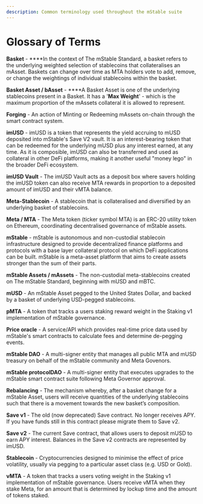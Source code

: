 ```yaml
---
description: Common terminology used throughout the mStable suite
---
```


# Glossary of Terms

**Basket** - ****In the context of The mStable Standard, a basket refers to the underlying weighted selection of stablecoins that collateralises an mAsset. Baskets can change over time as MTA holders vote to add, remove, or change the weightings of individual stablecoins within the basket. 

**Basket Asset / bAsset** - ****A Basket Asset is one of the underlying stablecoins present in a Basket. It has a '**Max Weight**' - which is the maximum proportion of the mAssets collateral it is allowed to represent. 

**Forging** - An action of Minting or Redeeming mAssets on-chain through the smart contract system.

**imUSD** - imUSD is a token that represents the yield accruing to mUSD deposited into mStable's Save V2 vault. It is an interest-bearing token that can be redeemed for the underlying mUSD plus any interest earned, at any time. As it is composible, imUSD can also be transferred and used as collateral in other DeFi platforms, making it another useful "money lego" in the broader DeFi ecosystem.

**imUSD Vault** - The imUSD Vault acts as a deposit box where savers holding the imUSD token can also receive MTA rewards in proportion to a deposited amount of imUSD and their vMTA balance. 

**Meta-Stablecoin** - A stablecoin that is collateralised and diversified by an underlying basket of stablecoins. 

**Meta / MTA** - The Meta token \(ticker symbol MTA\) is an ERC-20 utility token on Ethereum, coordinating decentralised governance of mStable assets.

**mStable** - mStable is autonomous and non-custodial stablecoin infrastructure designed to provide decentralized finance platforms and protocols with a base layer collateral protocol on which DeFi applications can be built. mStable is a meta-asset platform that aims to create assets stronger than the sum of their parts.

**mStable Assets / mAssets** - The non-custodial meta-stablecoins created on The mStable Standard, beginning with mUSD and mBTC.

**mUSD** - An mStable Asset pegged to the United States Dollar, and backed by a basket of underlying USD-pegged stablecoins.

**pMTA** - A token that tracks a users staking reward weight in the Staking v1 implementation of mStable governance. 

**Price oracle** - A service/API which provides real-time price data used by mStable's smart contracts to calculate fees and determine de-pegging events. 

**mStable DAO** - A multi-signer entity that manages all public MTA and mUSD treasury on behalf of the mStable community and Meta Govenors.

**mStable protocolDAO** - A multi-signer entity that executes upgrades to the mStable smart contract suite following Meta Governor approval. 

**Rebalancing** - The mechanism whereby, after a basket change for a mStable Asset, users will receive quantities of the underlying stablecoins such that there is a movement towards the new basket’s composition.

**Save v1** - The old \(now deprecated\) Save contract. No longer receives APY. If you have funds still in this contract please migrate them to Save v2.

**Save v2** - The current Save contract, that allows users to deposit mUSD to earn APY interest. Balances in the Save v2 contracts are represented by imUSD. 

**Stablecoin** - Cryptocurrencies designed to minimise the effect of price volatility, usually via pegging to a particular asset class \(e.g. USD or Gold\).

**vMTA** - A token that tracks a users voting weight in the Staking v1 implementation of mStable governance. Users receive vMTA when they stake Meta, for an amount that is determined by lockup time and the amount of tokens staked.

